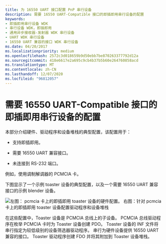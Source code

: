 ```yaml
---
title: 为 16550 UART 接口配置 PnP 串行设备
description: 需要 16550 UART-Compatible 接口的即插即用串行设备的配置
keywords:
- 即插即用串行设备 WDK
- 串行设备 WDK，即插即用
- 通用异步接收器-发射器 WDK 串行设备
- UART WDK 串行设备
- 16550 UART 兼容的接口 WDK 串行设备
ms.date: 04/20/2017
ms.localizationpriority: medium
ms.openlocfilehash: 2572c3d018659b9d50ebb7be870263377792d12a
ms.sourcegitcommit: 418e6617e2a695c9cb4b37b5b60e264760858acd
ms.translationtype: MT
ms.contentlocale: zh-CN
ms.lasthandoff: 12/07/2020
ms.locfileid: "96812057"
---
```

# <a name="configuration-of-plug-and-play-serial-device-that-requires-a-16550-uart-compatible-interface"></a>需要 16550 UART-Compatible 接口的即插即用串行设备的配置





本部分介绍硬件、驱动程序和设备堆栈的典型配置，该配置用于：

-   支持即插即用。

-   需要 16550 UART 兼容接口。

-   未连接到 RS-232 端口。

例如，使用调制解调器的 PCMCIA 卡。

下图显示了一个示例 toaster 设备的典型配置，以及一个需要 16550 UART 兼容接口的示例 blender 设备。

![左图： pcmcia 卡上的即插即用 toaster 设备的硬件配置。 右图：针对 pcmcia 卡上的即插即用 toaster 设备配置驱动程序和设备堆栈](images/ser3.png)

在这些配置中，Toaster 设备是 PCMCIA 总线上的子设备。 PCMCIA 总线驱动程序在枚举 PCMCIA 卡时为 Toaster 设备创建 PDO。 Toaster 设备的 INF 文件将串行指定为较低级别的设备筛选器驱动程序。 串行为硬件设备提供 16550 UART 兼容的接口。 Toaster 驱动程序创建 FDO 并将其附加到 Toaster 设备堆栈。

 

 




